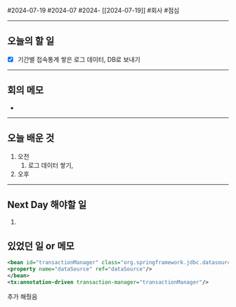  #2024-07-19 #2024-07 #2024- [[2024-07-19]]
#회사 #점심 

---
## 오늘의 할 일
- [x] 기간별 접속통계 쌓은 로그 데이터, DB로 보내기 
---
## 회의 메모
- 
---
## 오늘 배운 것
1. 오전
    1. 로그 데이터 쌓기, 
2. 오후

---
## Next Day 해야할 일
1. 


## 있었던 일 or 메모

```xml:context-common.xml
<bean id="transactionManager" class="org.springframework.jdbc.datasource.DataSourceTransactionManager">
<property name="dataSource" ref="dataSource"/>
</bean>
<tx:annotation-driven transaction-manager="transactionManager"/>
```
추가 해줬음